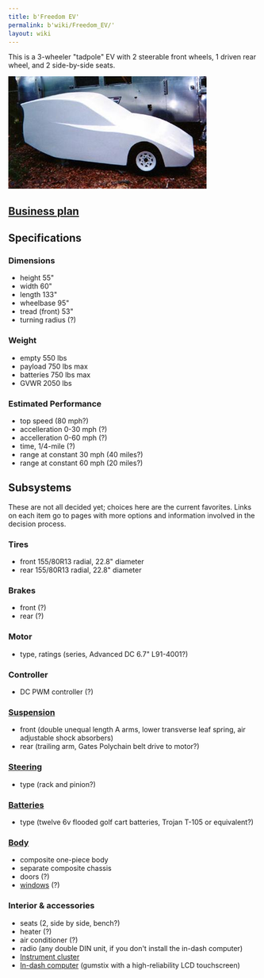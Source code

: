```yaml
---
title: b'Freedom EV'
permalink: b'wiki/Freedom_EV/'
layout: wiki
---
```


This is a 3-wheeler "tadpole" EV with 2 steerable front wheels, 1 driven
rear wheel, and 2 side-by-side seats.

![Prototype](FreedomEV-proto-ph3.jpg "Prototype")

[Business plan](/wiki/Business_plan_for_the_Freedom_EV "wikilink")
------------------------------------------------------------

Specifications
--------------

### Dimensions

-   height 55"
-   width 60"
-   length 133"
-   wheelbase 95"
-   tread (front) 53"
-   turning radius (?)

### Weight

-   empty 550 lbs
-   payload 750 lbs max
-   batteries 750 lbs max
-   GVWR 2050 lbs

### Estimated Performance

-   top speed (80 mph?)
-   accelleration 0-30 mph (?)
-   accelleration 0-60 mph (?)
-   time, 1/4-mile (?)
-   range at constant 30 mph (40 miles?)
-   range at constant 60 mph (20 miles?)

Subsystems
----------

These are not all decided yet; choices here are the current favorites.
Links on each item go to pages with more options and information
involved in the decision process.

### Tires

-   front 155/80R13 radial, 22.8" diameter
-   rear 155/80R13 radial, 22.8" diameter

### Brakes

-   front (?)
-   rear (?)

### Motor

-   type, ratings (series, Advanced DC 6.7" L91-4001?)

### Controller

-   DC PWM controller (?)

### [Suspension](/wiki/FreedomEV_Suspension "wikilink")

-   front (double unequal length A arms, lower transverse leaf spring,
    air adjustable shock absorbers)
-   rear (trailing arm, Gates Polychain belt drive to motor?)

### [Steering](/wiki/FreedomEV_Steering "wikilink")

-   type (rack and pinion?)

### [Batteries](/wiki/FreedomEV_Batteries "wikilink")

-   type (twelve 6v flooded golf cart batteries, Trojan T-105 or
    equivalent?)

### [Body](/wiki/FreedomEV_Body "wikilink")

-   composite one-piece body
-   separate composite chassis
-   doors (?)
-   [windows](/wiki/FreedomEV_Windows "wikilink") (?)

### Interior & accessories

-   seats (2, side by side, bench?)
-   heater (?)
-   air conditioner (?)
-   radio (any double DIN unit, if you don't install the in-dash
    computer)
-   [Instrument cluster](/wiki/Instrument_cluster "wikilink")
-   [In-dash computer](/wiki/In-dash_computers_and_touchscreens "wikilink")
    (gumstix with a high-reliability LCD touchscreen)
